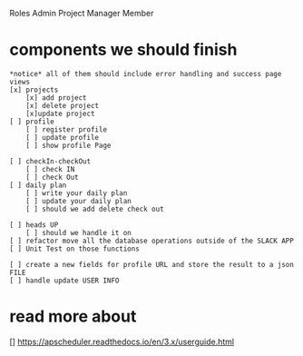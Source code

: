 Roles
    Admin
    Project Manager
    Member

# components we should finish 
    *notice* all of them should include error handling and success page views
    [x] projects
        [x] add project
        [x] delete project
        [x]update project
    [ ] profile
        [ ] register profile
        [ ] update profile
        [ ] show profile Page

    [ ] checkIn-checkOut
        [ ] check IN
        [ ] check Out
    [ ] daily plan
        [ ] write your daily plan
        [ ] update your daily plan
        [ ] should we add delete check out

    [ ] heads UP
        [ ] should we handle it on
    [ ] refactor move all the database operations outside of the SLACK APP
    [ ] Unit Test on those functions 
    
    [ ] create a new fields for profile URL and store the result to a json FILE
    [ ] handle update USER INFO
# read more about
[] https://apscheduler.readthedocs.io/en/3.x/userguide.html
